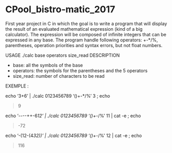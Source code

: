 # CPool_bistro-matic_2017
First year project in C in which the goal is to write a program that will display the result of an evaluated mathematical expression (kind of a big calculator). The expression will be composed of infinite integers that can be expressed in any base. The program handle following operators: +-*/%, parentheses, operation priorities and syntax errors, but not float numbers.

USAGE
./calc base operators size_read
DESCRIPTION
- base: all the symbols of the base
- operators: the symbols for the parentheses and the 5 operators
- size_read: number of characters to be read

EXEMPLE :

echo ‘3+6’ | ./calc 0123456789 ‘()+-*/%’ 3 ; echo
> 9

echo ‘----++-6*12’ | ./calc 0123456789 ‘()+-*/%’ 11 | cat -e ; echo
> -72

echo ‘-(12-(4*32))’ | ./calc 0123456789 ‘()+-*/%’ 12 | cat -e ; echo
> 116
